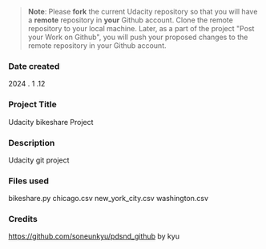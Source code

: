 >**Note**: Please **fork** the current Udacity repository so that you will have a **remote** repository in **your** Github account. Clone the remote repository to your local machine. Later, as a part of the project "Post your Work on Github", you will push your proposed changes to the remote repository in your Github account.

### Date created
2024 . 1 .12

### Project Title
Udacity bikeshare Project

### Description
Udacity git project

### Files used
bikeshare.py
chicago.csv
new_york_city.csv
washington.csv

### Credits
https://github.com/soneunkyu/pdsnd_github
by kyu
